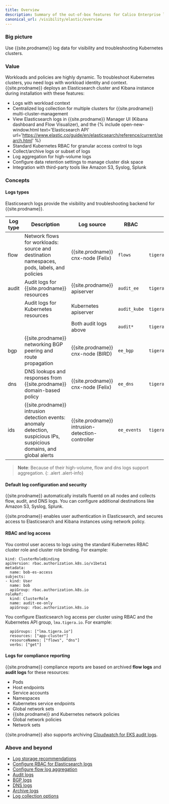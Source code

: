 ```yaml
---
title: Overview 
description: Summary of the out-of-box features for Calico Enterprise logs.
canonical_url: /visibility/elastic/overview
---
```


### Big picture

Use {{site.prodname}} log data for visibility and troubleshooting Kubernetes clusters.

### Value

Workloads and policies are highly dynamic. To troubleshoot Kubernetes clusters, you need logs with workload identity and context. {{site.prodname}} deploys an Elasticsearch cluster and Kibana instance during installation with these features:

- Logs with workload context
- Centralized log collection for multiple clusters for {{site.prodname}} multi-cluster-management
- View Elasticsearch logs in {{site.prodname}} Manager UI (Kibana dashboard and Flow Visualizer), and the {% include open-new-window.html text='Elasticsearch API' url='https://www.elastic.co/guide/en/elasticsearch/reference/current/search.html' %}
- Standard Kubernetes RBAC for granular access control to logs 
- Collect/archive logs or subset of logs
- Log aggregation for high-volume logs
- Configure data retention settings to manage cluster disk space 
- Integration with third-party tools like Amazon S3, Syslog, Splunk

### Concepts

#### Logs types

Elasticsearch logs provide the visibility and troubleshooting backend for {{site.prodname}}.

| Log type | Description                                                  | Log source                                       | RBAC         | Index                         |
| -------- | ------------------------------------------------------------ | ------------------------------------------------ | ------------ | ----------------------------- |
| flow     | Network flows for workloads: source and destination namespaces, pods, labels, and policies | {{site.prodname}} cnx-node (Felix)               | `flows`      | `tigera_secure_ee_flows`      |
| audit    | Audit logs for {{site.prodname}} resources                   | {{site.prodname}} apiserver                      | `audit_ee`   | `tigera_secure_ee_audit_ee`   |
|          | Audit logs for Kubernetes resources                          | Kubernetes apiserver                             | `audit_kube` | `tigera_secure_ee_audit_kube` |
|          |                                                              | Both audit logs above                            | `audit*`     | `tigera_secure_ee_audit*`     |
| bgp      | {{site.prodname}} networking BGP peering and route propagation | {{site.prodname}} cnx-node (BIRD)                | `ee_bgp`     | `tigera_secure_ee_bgp.*`      |
| dns      | DNS lookups and responses from {{site.prodname}} domain-based policy | {{site.prodname}} cnx-node (Felix)               | `ee_dns`     | `tigera_secure_ee_dns`        |
| ids      | {{site.prodname}} intrusion detection events: anomaly detection, suspicious IPs, suspicious domains, and global alerts | {{site.prodname}} intrusion-detection-controller | `ee_events`  | `tigera_secure_ee_events`     |

>**Note**: Because of their high-volume, flow and dns logs support aggregation.
{: .alert .alert-info}

#### Default log configuration and security

{{site.prodname}} automatically installs fluentd on all nodes and collects flow, audit, and DNS logs. You can configure additional destinations like Amazon S3, Syslog, Splunk.

{{site.prodname}} enables user authentication in Elasticsearch, and secures access to Elasticsearch and Kibana instances using network policy.

#### RBAC and log access

You control user access to logs using the standard Kubernetes RBAC cluster role and cluster role binding. For example:

```
kind: ClusterRoleBinding
apiVersion: rbac.authorization.k8s.io/v1beta1
metadata:
  name: bob-es-access
subjects:
- kind: User
  name: bob
  apiGroup: rbac.authorization.k8s.io
roleRef:
  kind: ClusterRole
  name: audit-ee-only
  apiGroup: rbac.authorization.k8s.io
```

You configure Elasticsearch log access per cluster using RBAC and the Kubernetes API group, `lma.tigera.io`. For example:

```
  apiGroups: ["lma.tigera.io"]
  resources: ["app-cluster"]
  resourceNames: ["flows", "dns"]
  verbs: ["get"] 

```

#### Logs for compliance reporting

{{site.prodname}} compliance reports are based on archived **flow logs** and **audit logs** for these resources:

- Pods
- Host endpoints
- Service accounts
- Namespaces
- Kubernetes service endpoints
- Global network sets
- {{site.prodname}} and Kubernetes network policies
- Global network policies
- Network sets

{{site.prodname}} also supports archiving [Cloudwatch for EKS audit logs]({{site.baseurl}}/reference/installation/api#operator.tigera.io/v1.LogCollectorSpec).

### Above and beyond

- [Log storage recommendations]({{site.baseurl}}/maintenance/logstorage/log-storage-requirements)
- [Configure RBAC for Elasticsearch logs]({{site.baseurl}}/visibility/elastic/rbac-elasticsearch)
- [Configure flow log aggregation]({{site.baseurl}}/visibility/elastic/flow/aggregation)
- [Audit logs]({{site.baseurl}}/visibility/elastic/audit-overview)
- [BGP logs]({{site.baseurl}}/visibility/elastic/bgp)
- [DNS logs]({{site.baseurl}}/visibility/elastic/dns)
- [Archive logs]({{site.baseurl}}/visibility/elastic/archive-storage)
- [Log collection options]({{site.baseurl}}/reference/installation/api#operator.tigera.io/v1.LogCollectorSpec)
